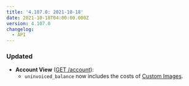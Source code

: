 ```yaml
---
title: '4.107.0: 2021-10-18'
date: 2021-10-18T04:00:00.000Z
version: 4.107.0
changelog:
  - API
---
```


### Updated

- **Account View** ([GET /account](https://www.linode.com/docs/api/account/#account-view)):
  - `uninvoiced_balance` now includes the costs of [Custom Images](https://www.linode.com/docs/guides/linode-images/).
